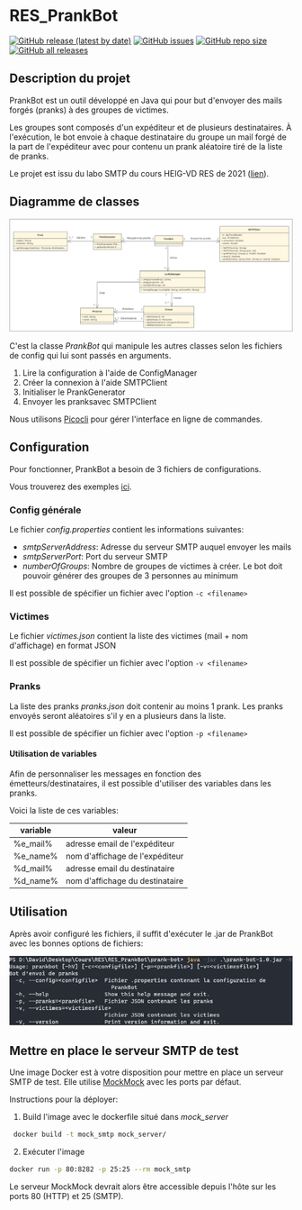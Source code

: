# RES_PrankBot

[![GitHub release (latest by date)](https://img.shields.io/github/v/release/david-pellissier/RES_PrankBot)](https://github.com/david-pellissier/RES_PrankBot/releases/latest)
[![GitHub issues](https://img.shields.io/github/issues-raw/david-pellissier/RES_PrankBot)](https://github.com/david-pellissier/RES_PrankBot/issues)
[![GitHub repo size](https://img.shields.io/github/repo-size/david-pellissier/RES_PrankBot)](#)
[![GitHub all releases](https://img.shields.io/github/downloads/david-pellissier/RES_PrankBot/total)](https://github.com/david-pellissier/RES_PrankBot/releases/latest)

## Description du projet

PrankBot est un outil développé en Java qui pour but d'envoyer des mails forgés (pranks) à des groupes de victimes.

Les groupes sont composés d'un expéditeur et de plusieurs destinataires.
À l'exécution, le bot envoie à chaque destinataire du groupe un mail forgé de la part de l'expéditeur avec pour contenu un prank aléatoire tiré de la liste de pranks.

Le projet est issu du labo SMTP du cours HEIG-VD RES de 2021 ([lien](https://github.com/SoftEng-HEIGVD/Teaching-HEIGVD-RES-2021-Labo-SMTP)).

## Diagramme de classes

![Diagramme](figures/diagram.png)

C'est la classe *PrankBot* qui manipule les autres classes selon les fichiers de config qui lui sont passés en arguments.

1. Lire la configuration à l'aide de ConfigManager
2. Créer la connexion à l'aide SMTPClient
3. Initialiser le PrankGenerator
4. Envoyer les pranksavec SMTPClient

Nous utilisons [Picocli](https://picocli.info/) pour gérer l'interface en ligne de commandes.

## Configuration

Pour fonctionner, PrankBot a besoin de 3 fichiers de configurations.

Vous trouverez des exemples [ici](https://github.com/david-pellissier/RES_PrankBot/exemples).

### Config générale

Le fichier *config.properties* contient les informations suivantes:

- *smtpServerAddress*: Adresse du serveur SMTP auquel envoyer les mails
- *smtpServerPort*: Port du serveur SMTP
- *numberOfGroups*: Nombre de groupes de victimes à créer. Le bot doit pouvoir générer des groupes de 3 personnes au minimum

Il est possible de spécifier un fichier avec l'option `-c <filename>`

### Victimes

Le fichier *victimes.json* contient la liste des victimes (mail + nom d'affichage) en format JSON

Il est possible de spécifier un fichier avec l'option `-v <filename>`

### Pranks

La liste des pranks *pranks.json* doit contenir au moins 1 prank. Les pranks envoyés seront aléatoires s'il y en a plusieurs dans la liste.

Il est possible de spécifier un fichier avec l'option `-p <filename>`

#### Utilisation de variables

Afin de personnaliser les messages en fonction des émetteurs/destinataires, il est possible d'utiliser des variables dans les pranks.

Voici la liste de ces variables:

|variable|valeur|
|--|--|
|%e_mail%|adresse email de l'expéditeur|
|%e_name%|nom d'affichage de l'expéditeur|
|%d_mail%|adresse email du destinataire|
|%d_name%|nom d'affichage du destinataire|

## Utilisation

Après avoir configuré les fichiers, il suffit d'exécuter le .jar de PrankBot avec les bonnes options de fichiers:

![Aide](figures/help.png)

## Mettre en place le serveur SMTP de test

Une image Docker est à votre disposition pour mettre en place un serveur SMTP de test. Elle utilise [MockMock](https://github.com/tweakers/MockMock/) avec les ports par défaut.

Instructions pour la déployer:

1. Build l'image avec le dockerfile situé dans *mock_server*

```sh
 docker build -t mock_smtp mock_server/
```

2. Exécuter l'image

```sh
docker run -p 80:8282 -p 25:25 --rm mock_smtp
```

Le serveur MockMock devrait alors être accessible depuis l'hôte sur les ports 80 (HTTP) et 25 (SMTP).
